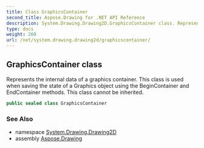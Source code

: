 ```yaml
---
title: Class GraphicsContainer
second_title: Aspose.Drawing for .NET API Reference
description: System.Drawing.Drawing2D.GraphicsContainer class. Represents the internal data of a graphics container. This class is used when saving the state of a Graphics object using the BeginContainer and EndContainer methods. This class cannot be inherited
type: docs
weight: 260
url: /net/system.drawing.drawing2d/graphicscontainer/
---
```

## GraphicsContainer class

Represents the internal data of a graphics container. This class is used when saving the state of a Graphics object using the BeginContainer and EndContainer methods. This class cannot be inherited.

```csharp
public sealed class GraphicsContainer
```

### See Also

* namespace [System.Drawing.Drawing2D](../../system.drawing.drawing2d/)
* assembly [Aspose.Drawing](../../)


